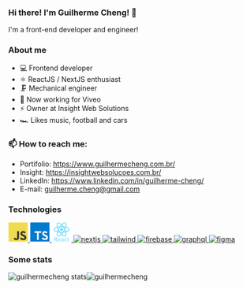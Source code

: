 ### Hi there! I'm Guilherme Cheng! 👋

I'm a front-end developer and engineer!

### About me

- 💻 Frontend developer
- ⚛️ ReactJS / NextJS enthusiast
- 🗜️ Mechanical engineer
- 👔 Now working for Viveo
- ⚡️ Owner at Insight Web Solutions
- 🏎️ Likes music, football and cars

### 📫 How to reach me: 
  - Portifolio: https://www.guilhermecheng.com.br/
  - Insight: https://insightwebsolucoes.com.br/
  - LinkedIn: https://www.linkedin.com/in/guilherme-cheng/
  - E-mail: guilherme.cheng@gmail.com
  

### Technologies

<p align="left">
<a href="https://developer.mozilla.org/en-US/docs/Web/JavaScript" target="_blank" rel="noreferrer"> <img src="https://raw.githubusercontent.com/devicons/devicon/master/icons/javascript/javascript-original.svg" alt="javascript" width="40" height="40"/> </a> 
<a href="https://www.typescriptlang.org/" target="_blank" rel="noreferrer"> <img src="https://raw.githubusercontent.com/devicons/devicon/master/icons/typescript/typescript-original.svg" alt="typescript" width="40" height="40"/> </a>
<a href="https://reactjs.org/" target="_blank" rel="noreferrer"> <img src="https://raw.githubusercontent.com/devicons/devicon/master/icons/react/react-original-wordmark.svg" alt="react" width="40" height="40"/> </a>
<a href="https://nextjs.org/" target="_blank" rel="noreferrer"> <img src="https://cdn.worldvectorlogo.com/logos/nextjs-2.svg" alt="nextjs" width="40" height="40"/> </a> 
<a href="https://tailwindcss.com/" target="_blank" rel="noreferrer"> <img src="https://www.vectorlogo.zone/logos/tailwindcss/tailwindcss-icon.svg" alt="tailwind" width="40" height="40"/> </a> 
<a href="https://firebase.google.com/" target="_blank" rel="noreferrer"> <img src="https://www.vectorlogo.zone/logos/firebase/firebase-icon.svg" alt="firebase" width="40" height="40"/> </a>
<a href="https://graphql.org" target="_blank" rel="noreferrer"> <img src="https://www.vectorlogo.zone/logos/graphql/graphql-icon.svg" alt="graphql" width="40" height="40"/> </a> 
<a href="https://www.figma.com/" target="_blank" rel="noreferrer"> <img src="https://www.vectorlogo.zone/logos/figma/figma-icon.svg" alt="figma" width="40" height="40"/> </a> 
 </p>

### Some stats

<div style="display:flex">
  <img align="center" height="172px" src="https://github-readme-stats-iota-plum-73.vercel.app/api?username=Guilhermecheng&show_icons=true&theme=synthwave" alt="guilhermecheng stats" />
  <img align="center"  height="172px" src="https://github-readme-stats.vercel.app/api/top-langs?username=guilhermecheng&show_icons=true&locale=en&layout=compact" alt="guilhermecheng" />
</div>

<!--

[![Guilherme's GitHub Status](https://github-readme-stats-iota-plum-73.vercel.app/api?username=Guilhermecheng&show_icons=true&theme=synthwave)](https://github.com/Guilhermecheng/Guilhermecheng)

|   |   |
|---|---|
| <img src="https://img.shields.io/badge/LinkedIn-0077B5?style=for-the-badge&logo=linkedin&logoColor=white"/> | https://www.linkedin.com/in/guilherme-cheng/ |
| Portifolio | https://www.guilhermecheng.com.br/ |
|  <img src="https://img.shields.io/badge/Gmail-D14836?style=for-the-badge&logo=gmail&logoColor=white"/> |  guilherme.cheng@gmail.com   |

**Guilhermecheng/Guilhermecheng** is a ✨ _special_ ✨ repository because its `README.md` (this file) appears on your GitHub profile.

Here are some ideas to get you started:

- 🔭 I’m currently working on ...
- 🌱 I’m currently learning ...
- 👯 I’m looking to collaborate on ...
- 🤔 I’m looking for help with ...
- 💬 Ask me about ...
- 📫 How to reach me: ...
- 😄 Pronouns: ...
- ⚡ Fun fact: ...
-->
